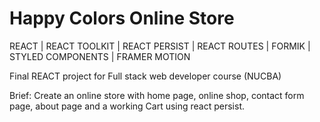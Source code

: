 # Happy Colors Online Store

REACT | REACT TOOLKIT | REACT PERSIST | REACT ROUTES | FORMIK | STYLED COMPONENTS | FRAMER MOTION 

 Final REACT project for Full stack web developer course (NUCBA)
 
 Brief: Create an online store with home page, online shop, contact form page, about page and a working Cart using react persist. 

 

